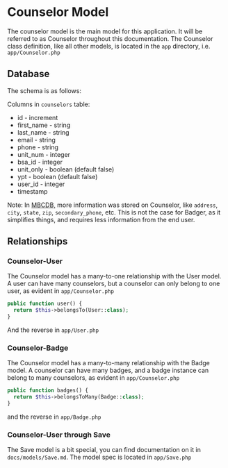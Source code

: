 # Counselor Model

The counselor model is the main model for this application. It will be referred to as Counselor throughout this documentation. The Counselor class definition, like all other models, is located in the `app` directory, i.e. `app/Counselor.php`

## Database
The schema is as follows:

Columns in `counselors` table:
* id - increment
* first_name - string
* last_name - string
* email - string
* phone - string
* unit_num - integer
* bsa_id - integer
* unit_only - boolean (default false)
* ypt - boolean (default false)
* user_id - integer
* timestamp

Note: In [MBCDB,](https://github.com/SelectiveAlso/mbcdb) more information was stored on Counselor, like `address`, `city`, `state`, `zip`, `secondary_phone`, etc.
This is not the case for Badger, as it simplifies things, and requires less information from the end user.

## Relationships
### Counselor-User
The Counselor model has a many-to-one relationship with the User model. A user can have many counselors, but a counselor can only belong to one user, as evident in `app/Counselor.php`
```php
public function user() {
  return $this->belongsTo(User::class);
}
```
And the reverse in `app/User.php`

### Counselor-Badge
The Counselor model has a many-to-many relationship with the Badge model. A counselor can have many badges, and a badge instance can belong to many counselors, as evident in `app/Counselor.php`
```php
public function badges() {
  return $this->belongsToMany(Badge::class);
}
```
and the reverse in `app/Badge.php`

### Counselor-User through Save
The Save model is a bit special, you can find documentation on it in `docs/models/Save.md`.
The model spec is located in `app/Save.php`